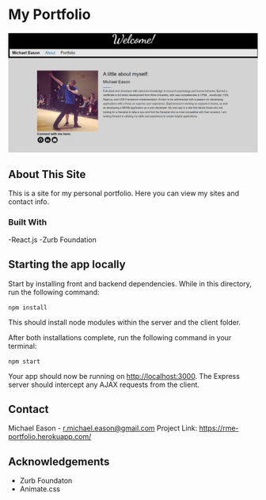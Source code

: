 # My Portfolio

![portfolioimg](portfolio-img.png)

## About This Site

This is a site for my personal portfolio. Here you can view my sites and contact info.

### Built With

  -React.js
  -Zurb Foundation

## Starting the app locally

Start by installing front and backend dependencies. While in this directory, run the following command:

```
npm install
```

This should install node modules within the server and the client folder.

After both installations complete, run the following command in your terminal:

```
npm start
```

Your app should now be running on <http://localhost:3000>. The Express server should intercept any AJAX requests from the client.

## Contact

Michael Eason - r.michael.eason@gmail.com
Project Link: https://rme-portfolio.herokuapp.com/

## Acknowledgements

  - Zurb Foundaton
  - Animate.css
